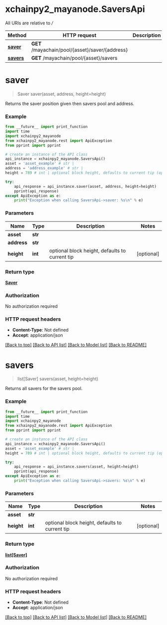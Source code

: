 # xchainpy2_mayanode.SaversApi

All URIs are relative to */*

Method | HTTP request | Description
------------- | ------------- | -------------
[**saver**](SaversApi.md#saver) | **GET** /mayachain/pool/{asset}/saver/{address} | 
[**savers**](SaversApi.md#savers) | **GET** /mayachain/pool/{asset}/savers | 

# **saver**
> Saver saver(asset, address, height=height)



Returns the saver position given then savers pool and address.

### Example
```python
from __future__ import print_function
import time
import xchainpy2_mayanode
from xchainpy2_mayanode.rest import ApiException
from pprint import pprint

# create an instance of the API class
api_instance = xchainpy2_mayanode.SaversApi()
asset = 'asset_example' # str | 
address = 'address_example' # str | 
height = 789 # int | optional block height, defaults to current tip (optional)

try:
    api_response = api_instance.saver(asset, address, height=height)
    pprint(api_response)
except ApiException as e:
    print("Exception when calling SaversApi->saver: %s\n" % e)
```

### Parameters

Name | Type | Description  | Notes
------------- | ------------- | ------------- | -------------
 **asset** | **str**|  | 
 **address** | **str**|  | 
 **height** | **int**| optional block height, defaults to current tip | [optional] 

### Return type

[**Saver**](Saver.md)

### Authorization

No authorization required

### HTTP request headers

 - **Content-Type**: Not defined
 - **Accept**: application/json

[[Back to top]](#) [[Back to API list]](../README.md#documentation-for-api-endpoints) [[Back to Model list]](../README.md#documentation-for-models) [[Back to README]](../README.md)

# **savers**
> list[Saver] savers(asset, height=height)



Returns all savers for the savers pool.

### Example
```python
from __future__ import print_function
import time
import xchainpy2_mayanode
from xchainpy2_mayanode.rest import ApiException
from pprint import pprint

# create an instance of the API class
api_instance = xchainpy2_mayanode.SaversApi()
asset = 'asset_example' # str | 
height = 789 # int | optional block height, defaults to current tip (optional)

try:
    api_response = api_instance.savers(asset, height=height)
    pprint(api_response)
except ApiException as e:
    print("Exception when calling SaversApi->savers: %s\n" % e)
```

### Parameters

Name | Type | Description  | Notes
------------- | ------------- | ------------- | -------------
 **asset** | **str**|  | 
 **height** | **int**| optional block height, defaults to current tip | [optional] 

### Return type

[**list[Saver]**](Saver.md)

### Authorization

No authorization required

### HTTP request headers

 - **Content-Type**: Not defined
 - **Accept**: application/json

[[Back to top]](#) [[Back to API list]](../README.md#documentation-for-api-endpoints) [[Back to Model list]](../README.md#documentation-for-models) [[Back to README]](../README.md)

